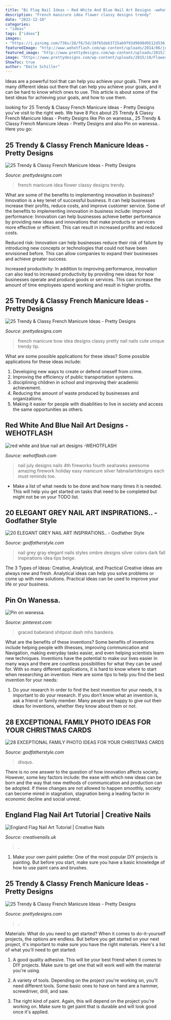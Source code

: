 ```yaml
---
title: "Bi Flag Nail Ideas ~ Red White And Blue Nail Art Designs -wehotflash"
description: "French manicure idea flower classy designs trendy"
date: "2022-12-10"
categories:
- "ideas"
tags: ["ideas"]
images:
- "https://i.pinimg.com/736x/28/f6/5d/28f65deb3725ab9f93d9698d9512d536.jpg"
featuredImage: "http://www.wehotflash.com/wp-content/uploads/2014/06/july-4.jpg"
featured_image: "http://www.prettydesigns.com/wp-content/uploads/2015/10/Bow-French-Manicure-Idea.jpg"
image: "https://www.prettydesigns.com/wp-content/uploads/2015/10/Flower-French-Manicure-Idea.jpg"
ShowToc: true
author: "Emile Schiller"
---
```



Ideas are a powerful tool that can help you achieve your goals. There are many different ideas out there that can help you achieve your goals, and it can be hard to know which ones to use. This article is about some of the best ideas for achieving your goals, and how to use them.

	

		
looking for 25 Trendy &amp; Classy French Manicure Ideas - Pretty Designs you've visit to the right web. We have 8 Pics about 25 Trendy &amp; Classy French Manicure Ideas - Pretty Designs like Pin on wanessa., 25 Trendy &amp; Classy French Manicure Ideas - Pretty Designs and also Pin on wanessa.. Here you go:
		
    
## 25 Trendy &amp; Classy French Manicure Ideas - Pretty Designs

<img loading=lazy src="https://www.prettydesigns.com/wp-content/uploads/2015/10/Flower-French-Manicure-Idea.jpg" onerror="this.onerror=null;this.src='https://tse2.mm.bing.net/th?id=OIP.Dsh4IThx-dJnYLQmdFaooQHaLx&amp;pid=15.1';" alt="25 Trendy &amp; Classy French Manicure Ideas - Pretty Designs">

_Source: prettydesigns.com_

>french manicure idea flower classy designs trendy. 

	

What are some of the benefits to implementing innovation in business?
Innovation is a key tenet of successful business. It can help businesses increase their profits, reduce costs, and improve customer service. Some of the benefits to implementing innovation in business include: 
Improved performance: Innovation can help businesses achieve better performance by providing new ideas and innovations that make products or services more effective or efficient. This can result in increased profits and reduced costs. 

Reduced risk: Innovation can help businesses reduce their risk of failure by introducing new concepts or technologies that could not have been envisioned before. This can allow companies to expand their businesses and achieve greater success. 

Increased productivity: In addition to improving performance, innovation can also lead to increased productivity by providing new ideas for how businesses operate and produce goods or services. This can increase the amount of time employees spend working and result in higher profits.

    
## 25 Trendy &amp; Classy French Manicure Ideas - Pretty Designs

<img loading=lazy src="http://www.prettydesigns.com/wp-content/uploads/2015/10/Bow-French-Manicure-Idea.jpg" onerror="this.onerror=null;this.src='https://tse3.mm.bing.net/th?id=OIP.ru20bX4ohZZWXHdzpQuKmAHaJ4&amp;pid=15.1';" alt="25 Trendy &amp; Classy French Manicure Ideas - Pretty Designs">

_Source: prettydesigns.com_

>french manicure bow idea designs classy pretty nail nails cute unique trendy tip. 

	

What are some possible applications for these ideas?
Some possible applications for these ideas include: 
1. Developing new ways to create or defend oneself from crime. 
2. Improving the efficiency of public transportation systems. 
3. disciplining children in school and improving their academic achievement. 
4. Reducing the amount of waste produced by businesses and organizations. 
5. Making it easier for people with disabilities to live in society and access the same opportunities as others.

    
## Red White And Blue Nail Art Designs -WEHOTFLASH

<img loading=lazy src="http://www.wehotflash.com/wp-content/uploads/2014/06/july-4.jpg" onerror="this.onerror=null;this.src='https://tse1.mm.bing.net/th?id=OIP.ILUWS1NQplRPkxrMr8FloAAAAA&amp;pid=15.1';" alt="red white and blue nail art designs -WEHOTFLASH">

_Source: wehotflash.com_

>nail july designs nails 4th fireworks fourth seahawks awesome amazing firework holiday easy manicure silver fabnailartdesigns each must reminds toe. 

	

- Make a list of what needs to be done and how many times it is needed. This will help you get started on tasks that need to be completed but might not be on your TODO list.

    
## 20 ELEGANT GREY NAIL ART INSPIRATIONS.. - Godfather Style

<img loading=lazy src="http://godfatherstyle.com/wp-content/uploads/2016/01/Gray-Nail-Art-Ideas-3..jpg" onerror="this.onerror=null;this.src='https://tse2.mm.bing.net/th?id=OIP.0uPWHZScDlM30FOhAMkoRwHaLG&amp;pid=15.1';" alt="20 ELEGANT GREY NAIL ART INSPIRATIONS.. - Godfather Style">

_Source: godfatherstyle.com_

>nail grey gray elegant nails styles ombre designs silver colors dark fall inspirations idea tips beige. 

	

The 3 Types of Ideas: Creative, Analytical, and Practical
Creative ideas are always new and fresh. Analytical ideas can help you solve problems or come up with new solutions. Practical ideas can be used to improve your life or your business.

    
## Pin On Wanessa.

<img loading=lazy src="https://i.pinimg.com/736x/28/f6/5d/28f65deb3725ab9f93d9698d9512d536.jpg" onerror="this.onerror=null;this.src='https://tse3.mm.bing.net/th?id=OIP.vbC0lnjC2v4G0PWBA7YytAHaGW&amp;pid=15.1';" alt="Pin on wanessa.">

_Source: pinterest.com_

>graced babeland shitpost dash mhs bandeira. 

	

What are the benefits of these inventions?
Some benefits of inventions include helping people with illnesses, improving communication and Navigation, making everyday tasks easier, and even helping scientists learn new techniques. Inventions have the potential to make our lives easier in many ways and there are countless possibilities for what they can be used for. With so many different applications, it is hard to know where to start when researching an invention. Here are some tips to help you find the best invention for your needs:
1) Do your research
In order to find the best invention for your needs, it is important to do your research. If you don’t know what an invention is, ask a friend or family member. Many people are happy to give out their ideas for inventions, whether they know about them or not.

    
## 28 EXCEPTIONAL FAMILY PHOTO IDEAS FOR YOUR CHRISTMAS CARDS

<img loading=lazy src="http://godfatherstyle.com/wp-content/uploads/2015/11/photo-idea...2-744x1024.jpg" onerror="this.onerror=null;this.src='https://tse3.mm.bing.net/th?id=OIP.Ee4XOTkCvncwtBFPrUGkgQHaKM&amp;pid=15.1';" alt="28 EXCEPTIONAL FAMILY PHOTO IDEAS FOR YOUR CHRISTMAS CARDS">

_Source: godfatherstyle.com_

>disqus. 

	

There is no one answer to the question of how innovation affects society. However, some key factors include: the ease with which new ideas can be born and the way that new methods of communication and production can be adopted. If these changes are not allowed to happen smoothly, society can become mired in stagnation, stagnation being a leading factor in economic decline and social unrest.

    
## England Flag Nail Art Tutorial | Creative Nails

<img loading=lazy src="https://creativenails.uk/_media/img/medium/england-flag-nail-art-tutorial-2.jpg" onerror="this.onerror=null;this.src='https://tse2.mm.bing.net/th?id=OIP.DexzA9K9B82lPq-5tEWwVgHaI6&amp;pid=15.1';" alt="England Flag Nail Art Tutorial | Creative Nails">

_Source: creativenails.uk_

>. 

	

1. Make your own paint palette: One of the most popular DIY projects is painting. But before you start, make sure you have a basic knowledge of how to use paint cans and brushes.

    
## 25 Trendy &amp; Classy French Manicure Ideas - Pretty Designs

<img loading=lazy src="http://www.prettydesigns.com/wp-content/uploads/2015/10/Classy-French-Manicure-Idea.jpg" onerror="this.onerror=null;this.src='https://tse1.mm.bing.net/th?id=OIP.TuWDKD2ZT-tT_EfYvkCNawHaLH&amp;pid=15.1';" alt="25 Trendy &amp; Classy French Manicure Ideas - Pretty Designs">

_Source: prettydesigns.com_

>. 

	

Materials: What do you need to get started?
When it comes to do-it-yourself projects, the options are endless. But before you get started on your next project, it's important to make sure you have the right materials. Here's a list of what you'll need to get started:
1. A good quality adhesive. This will be your best friend when it comes to DIY projects. Make sure to get one that will work well with the material you're using.

2. A variety of tools. Depending on the project you're working on, you'll need different tools. Some basic ones to have on hand are a hammer, screwdriver, drill, and saw.

3. The right kind of paint. Again, this will depend on the project you're working on. Make sure to get paint that is durable and will look good once it's applied.


